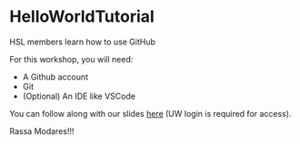 # HelloWorldTutorial
HSL members learn how to use GitHub

For this workshop, you will need:
- A Github account
- Git
- (Optional) An IDE like VSCode

You can follow along with our slides [here](https://docs.google.com/presentation/d/1Y1In6INkj3HyUAgrefAq0X7yWsFsOryloxotmqZFhBE/edit?slide=id.g38489cc8219_0_0#slide=id.g38489cc8219_0_0) (UW login is required for access).

Rassa Modares!!! 